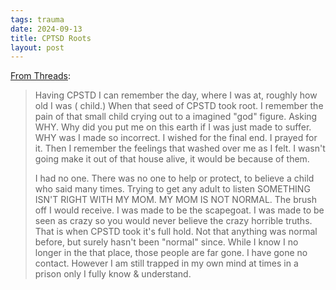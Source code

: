 ```yaml
---
tags: trauma
date: 2024-09-13
title: CPTSD Roots
layout: post
---
```


[From Threads](https://www.threads.net/@x.x_.chesska._x.x/post/CxI3p2lLDKj):

> Having CPSTD I can remember the day, where I was at, roughly how old I was ( child.)
> When that seed of CPSTD took root. I remember the pain of that small child crying out to a imagined "god" figure. Asking WHY.
> Why did you put me on this earth if I was just made to suffer. WHY was I made so incorrect.
> I wished for the final end. I prayed for it.
> Then I remember the feelings that washed over me as I felt. I wasn't going make it out of that house alive, it would be because of them.
> 
> I had no one. There was no one to help or protect, to believe a child who said many times. Trying to get any adult to listen SOMETHING ISN'T RIGHT WITH MY MOM. MY MOM IS NOT NORMAL.
> The brush off I would receive. I was made to be the scapegoat. I was made to be seen as crazy so you would never believe the crazy horrible truths.
> That is when CPSTD took it's full hold. Not that anything was normal before, but surely hasn't been "normal" since. While I know I no longer in the that place, those people are far gone. I have gone no contact. However I am still trapped in my own mind at times in a prison only I fully know & understand.